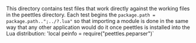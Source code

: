 This directory contains test files that work directly against the working files in the peettles directory.  Each test begins the ```package.path = package.path..";../?.lua"``` so that importing a module is done in the same way that any other application would do it once peettles is installed into the Lua distribution: 'local peinfo = require("peettles.peparser")`


